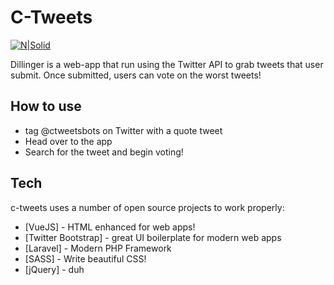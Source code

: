 # C-Tweets


[![N|Solid](https://i.ibb.co/xCSTV14/Screen-Shot-2022-11-29-at-3-49-08-PM.png)](https://nodesource.com/products/nsolid)


Dillinger is a web-app that run using the Twitter API to grab tweets that user submit. Once submitted, users can vote on the worst tweets!

## How to use

- tag @ctweetsbots on Twitter with a quote tweet
- Head over to the app
- Search for the tweet and begin voting!

## Tech

c-tweets uses a number of open source projects to work properly:

- [VueJS] - HTML enhanced for web apps!
- [Twitter Bootstrap] - great UI boilerplate for modern web apps
- [Laravel] - Modern PHP Framework
- [SASS] - Write beautiful CSS!
- [jQuery] - duh



